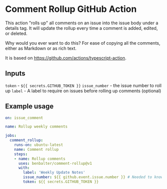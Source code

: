 # Comment Rollup GitHub Action

This action "rolls up" all comments on an issue into the issue body under a details tag. It will update the rollup every time a comment is added, edited, or deleted. 

Why would you ever want to do this? For ease of copying all the comments, either as Markdown or as rich text.

It is based on https://github.com/actions/typescript-action.
## Inputs

`token` - `${{ secrets.GITHUB_TOKEN }}`
`issue_number` - the issue number to roll up
`label` - A label to require on issues before rolling up comments (optional)

## Example usage

```yaml
on: issue_comment

name: Rollup weekly comments

jobs:
  comment_rollup:
    runs-on: ubuntu-latest
    name: Comment rollup
    steps:
    - name: Rollup comments
      uses: benbalter/comment-rollup@v1
      with:
        label: 'Weekly Update Notes'
        issue_number: ${{ github.event.issue.number }} # Needed to know what issue was updated
        token: ${{ secrets.GITHUB_TOKEN }}
```

